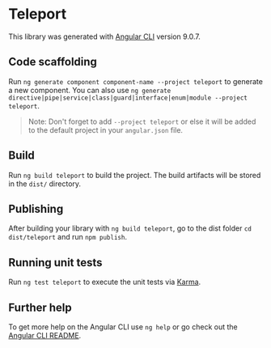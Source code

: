 # Teleport

This library was generated with [Angular CLI](https://github.com/angular/angular-cli) version 9.0.7.

## Code scaffolding

Run `ng generate component component-name --project teleport` to generate a new component. You can also use `ng generate directive|pipe|service|class|guard|interface|enum|module --project teleport`.
> Note: Don't forget to add `--project teleport` or else it will be added to the default project in your `angular.json` file. 

## Build

Run `ng build teleport` to build the project. The build artifacts will be stored in the `dist/` directory.

## Publishing

After building your library with `ng build teleport`, go to the dist folder `cd dist/teleport` and run `npm publish`.

## Running unit tests

Run `ng test teleport` to execute the unit tests via [Karma](https://karma-runner.github.io).

## Further help

To get more help on the Angular CLI use `ng help` or go check out the [Angular CLI README](https://github.com/angular/angular-cli/blob/master/README.md).
